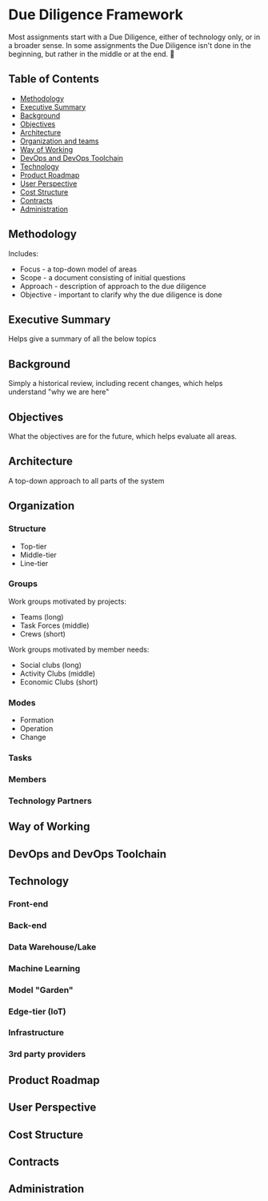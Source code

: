 # Due Diligence Framework

Most assignments start with a Due Diligence, either of technology only, or in a broader sense. In some assignments the Due Diligence isn't done in the beginning, but rather in the middle or at the end. :rocket:

## Table of Contents
- [Methodology](#methodology)
- [Executive Summary](#executive-summary)
- [Background](#background)
- [Objectives](#objectives)
- [Architecture](#architecture)
- [Organization and teams](#organization)
- [Way of Working](#way-of-working)
- [DevOps and DevOps Toolchain](#devops-and-devops-toolchain)
- [Technology](#technology)
- [Product Roadmap](#product-roadmap)
- [User Perspective](#user-perspective)
- [Cost Structure](#cost-structure)
- [Contracts](#contracts)
- [Administration](#administration)

## Methodology 

Includes: 
- Focus - a top-down model of areas 
- Scope - a document consisting of initial questions 
- Approach - description of approach to the due diligence 
- Objective - important to clarify why the due diligence is done 

## Executive Summary 

Helps give a summary of all the below topics  

## Background 

Simply a historical review, including recent changes, which helps understand "why we are here"  

## Objectives 

What the objectives are for the future, which helps evaluate all areas.  

## Architecture 

A top-down approach to all parts of the system 

## Organization  

### Structure 

- Top-tier 
- Middle-tier 
- Line-tier  

### Groups 

Work groups motivated by projects: 
- Teams (long)
- Task Forces (middle) 
- Crews (short) 

Work groups motivated by member needs: 
- Social clubs (long)
- Activity Clubs (middle) 
- Economic Clubs (short)

### Modes 

- Formation 
- Operation 
- Change 

### Tasks 

### Members 

### Technology Partners 

## Way of Working 

## DevOps and DevOps Toolchain

## Technology 

### Front-end 

### Back-end 

### Data Warehouse/Lake 

### Machine Learning 

### Model "Garden"

### Edge-tier (IoT) 

### Infrastructure

### 3rd party providers 

## Product Roadmap 

## User Perspective 

## Cost Structure 

## Contracts 

## Administration


